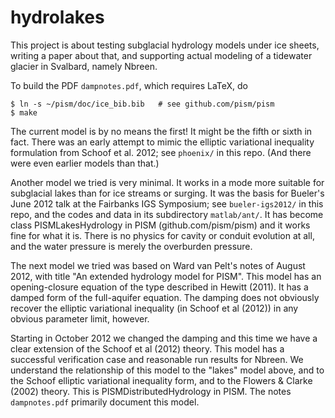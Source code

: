 hydrolakes
==========

This project is about testing subglacial hydrology models under ice sheets, writing a paper about that, and supporting actual modeling of a tidewater glacier in Svalbard, namely Nbreen.

To build the PDF `dampnotes.pdf`, which requires LaTeX, do

    $ ln -s ~/pism/doc/ice_bib.bib   # see github.com/pism/pism
    $ make

The current model is by no means the first!  It might be the fifth or sixth in fact.  There was an early attempt to mimic the elliptic variational inequality formulation from Schoof et al. 2012; see `phoenix/` in this repo.  (And there were even earlier models than that.)

Another model we tried is very minimal.  It works in a mode more suitable for subglacial lakes than for ice streams or surging.  It was the basis for Bueler's June 2012 talk at the Fairbanks IGS Symposium; see `bueler-igs2012/` in this repo, and the codes and data in its subdirectory `matlab/ant/`.  It has become class PISMLakesHydrology in PISM (github.com/pism/pism) and it works fine for what it is.  There is no physics for cavity or conduit evolution at all, and the water pressure is merely the overburden pressure.

The next model we tried was based on Ward van Pelt's notes of August 2012, with title "An extended hydrology model for PISM".  This model has an opening-closure equation of the type described in Hewitt (2011).  It has a damped form of the full-aquifer equation.  The damping does not obviously recover the elliptic variational inequality (in Schoof et al (2012)) in any obvious parameter limit, however.

Starting in October 2012 we changed the damping and this time we have a clear extension of the Schoof et al (2012) theory.  This model has a successful verification case and reasonable run results for Nbreen.  We understand the relationship of this model to the "lakes" model above, and to the Schoof elliptic variational inequality form, and to the Flowers & Clarke (2002) theory.  This is PISMDistributedHydrology in PISM.  The notes `dampnotes.pdf` primarily document this model.

